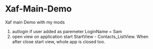 # Xaf-Main-Demo
Xaf main Demo with my mods


1. autlogin if user added as paremeter LoginName = Sam
2. open view on application start StartView - Contacts_ListView. When after close start view, whole app is closed too. 
